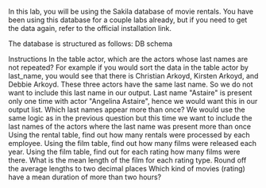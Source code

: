 In this lab, you will be using the Sakila database of movie rentals. You have been using this database for a couple labs already, but if you need to get the data again, refer to the official installation link.

The database is structured as follows: DB schema

Instructions
In the table actor, which are the actors whose last names are not repeated? For example if you would sort the data in the table actor by last_name, you would see that there is Christian Arkoyd, Kirsten Arkoyd, and Debbie Arkoyd. These three actors have the same last name. So we do not want to include this last name in our output. Last name "Astaire" is present only one time with actor "Angelina Astaire", hence we would want this in our output list.
Which last names appear more than once? We would use the same logic as in the previous question but this time we want to include the last names of the actors where the last name was present more than once
Using the rental table, find out how many rentals were processed by each employee.
Using the film table, find out how many films were released each year.
Using the film table, find out for each rating how many films were there.
What is the mean length of the film for each rating type. Round off the average lengths to two decimal places
Which kind of movies (rating) have a mean duration of more than two hours?
